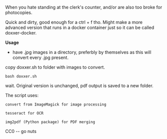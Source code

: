 When you hate standing at the clerk's counter, and/or are also too broke for photocopies. 

Quick and dirty, good enough for a ctrl + f tho. Might make a more advanced version that runs in a docker container just so it can be called doxxer-docker. 

**Usage**
- have .jpg images in a directory, preferbly by themselves as this will convert every .jpg present. 

copy doxxer.sh to folder with images to convert. 
```
bash doxxer.sh
```
wait. 
Original version is unchanged, pdf output is saved to a new folder. 

The script uses:

    convert from ImageMagick for image processing

    tesseract for OCR

    img2pdf (Python package) for PDF merging

CC0 -- go nuts
